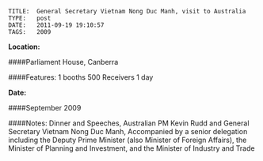     
    TITLE: 	General Secretary Vietnam Nong Duc Manh, visit to Australia	
    TYPE: 	post	
    DATE: 	2011-09-19 19:10:57	
    TAGS: 	2009	


**Location:**

 ####Parliament House, Canberra



 ####Features:
 1 booths
 500 Receivers
 1 day


**Date:**

 ####September 2009



 ####Notes:
 Dinner and Speeches, Australian PM Kevin Rudd and General Secretary Vietnam Nong Duc Manh, Accompanied by a senior delegation including the Deputy Prime Minister (also Minister of Foreign Affairs), the Minister of Planning and Investment, and the Minister of Industry and Trade











